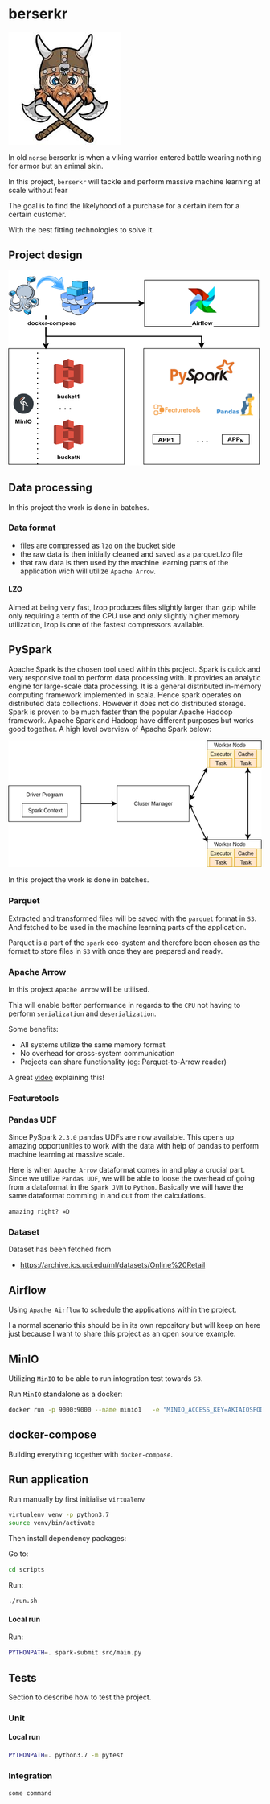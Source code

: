# berserkr

![Screenshot](/docs/img/berserkr.jpeg)

In old `norse` berserkr is when a viking warrior entered battle wearing nothing for armor but an animal skin.

In this project, `berserkr` will tackle and perform massive machine learning at scale without fear

The goal is to find the likelyhood of a purchase for a certain item for a certain customer.

With the best fitting technologies to solve it.

## Project design

![Screenshot](/docs/img/project-design.png)

## Data processing

In this project the work is done in batches.

### Data format

- files are compressed as `lzo` on the bucket side
- the raw data is then initially cleaned and saved as a parquet.lzo file
- that raw data is then used by the machine learning parts of the application wich will utilize `Apache Arrow`.

#### LZO

Aimed at being very fast, lzop produces files slightly larger than gzip while only requiring a tenth of the CPU use and 
only slightly higher memory utilization, lzop is one of the fastest compressors available.

## PySpark

Apache Spark is the chosen tool used within this project. Spark is quick and very responsive tool to perform data processing with. It provides an analytic engine for large-scale data processing. It is a general distributed in-memory computing framework implemented in scala. Hence spark operates on distributed data collections. However it does not do distributed storage. Spark is proven to be much faster than the popular Apache Hadoop framework. Apache Spark and Hadoop have different purposes but works good together. A high level overview of Apache Spark below:

![Screenshot](/docs/img/spark.png)

In this project the work is done in batches.

### Parquet

Extracted and transformed files will be saved with the `parquet` format in `S3`. And fetched to be used in the 
machine learning parts of the application.

Parquet is a part of the `spark` eco-system and therefore been chosen as the format to store files in `S3` with once
they are prepared and ready.

### Apache Arrow

In this project `Apache Arrow` will be utilised.

This will enable better performance in regards to the `CPU` not having to perform `serialization` and `deserialization`.

Some benefits:

* All systems utilize the same memory format
* No overhead for cross-system communication
* Projects can share functionality (eg: Parquet-to-Arrow reader)

A great [video](https://www.youtube.com/watch?v=dPb2ZXnt2_U) explaining this!

### Featuretools

### Pandas UDF

Since PySpark `2.3.0` pandas UDFs are now available. This opens up amazing opportunities to work with the data with help of pandas to perform machine learning at massive scale.

Here is when `Apache Arrow` dataformat comes in and play a crucial part. Since we utilize `Pandas UDF`, we will be able to loose the overhead of going from a dataformat in the `Spark JVM` to `Python`. Basically we will have the same dataformat comming in and out from the calculations.

`amazing right? =D`

### Dataset

Dataset has been fetched from 

* https://archive.ics.uci.edu/ml/datasets/Online%20Retail

## Airflow

Using `Apache Airflow` to schedule the applications within the project.

I a normal scenario this should be in its own repository but will keep on here just because I want to share this project as an open source example.

## MinIO

Utilizing `MinIO` to be able to run integration test towards `S3`.

Run `MinIO` standalone as a docker:

```bash
docker run -p 9000:9000 --name minio1   -e "MINIO_ACCESS_KEY=AKIAIOSFODNN7EXAMPLE"   -e "MINIO_SECRET_KEY=wJalrXUtnFEMI/K7MDENG/bPxRfiCYEXAMPLEKEY"   -v /mnt/data:/data   minio/minio server /data
```

## docker-compose

Building everything together with `docker-compose`.

## Run application

Run manually by first initialise `virtualenv`  

```bash
virtualenv venv -p python3.7
source venv/bin/activate
```

Then install dependency packages:

Go to:
```bash
cd scripts
```
Run:
```bash
./run.sh
```

#### Local run
Run:
```bash
PYTHONPATH=. spark-submit src/main.py 
```
## Tests

Section to describe how to test the project.

### Unit

#### Local run
```bash
PYTHONPATH=. python3.7 -m pytest
```

### Integration

```bash
some command
```